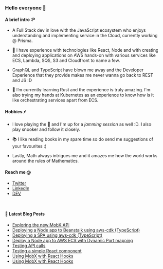 ### Hello everyone 👋

#### A brief intro :P

- A Full Stack dev in love with the JavaScript ecosystem who enjoys understanding and implementing service in the Cloud, currently working @ Prisma.

- 🔭 I have experience with technologies like React, Node and with creating and deploying applications on AWS hands-on with various services like ECS, Lambda, SQS, S3 and Cloudfront to name a few.

- GraphQL and TypeScript have blown me away and the Developer Experience that they provide makes me never wanna go back to REST and JS :D

- 🌱 I’m currently learning Rust and the experience is truly amazing. I'm also trying my hands at Kubernetes as an experience to know how is it like orchestrating services apart from ECS.

#### Hobbies ⚡

- I love playing the 🎸 and I'm up for a _jamming session_ as well :D. I also play snooker and follow it closely.

- 📚 I like reading books in my spare time so do send me suggestions of your favourites :)

- Lastly, Math always intrigues me and it amazes me how the world works around the rules of Mathematics.

#### Reach me @

- [Twitter](https://twitter.com/ryands1701)
- [LinkedIn](https://www.linkedin.com/in/ryan-dsouza-880522125/)
- [DEV](https://dev.to/ryands17)

<br/>

#### 📕 Latest Blog Posts

<!-- BLOG-POST-LIST:START -->
- [Exploring the new MobX API](https://dev.to/ryands17/exploring-the-new-mobx-api-34jp)
- [Deploying a Node app to Beanstalk using aws-cdk (TypeScript)](https://dev.to/ryands17/deploying-a-node-app-to-beanstalk-using-aws-cdk-typescript-3b8d)
- [Deploying a SPA using aws-cdk (TypeScript)](https://dev.to/ryands17/deploying-a-spa-using-aws-cdk-typescript-4ibf)
- [Deploy a Node app to AWS ECS with Dynamic Port mapping](https://dev.to/ryands17/deploy-a-node-app-to-aws-ecs-with-dynamic-port-mapping-38gd)
- [Testing API calls](https://dev.to/ryands17/testing-api-calls-88i)
- [Testing a simple React component](https://dev.to/ryands17/testing-a-simple-react-component-1d14)
- [Using MobX with React Hooks](https://dev.to/ryands17/using-mobx-with-react-hooks-part---2-8ac)
- [Using MobX with React Hooks](https://dev.to/ryands17/using-mobx-with-react-hooks-52h5)
<!-- BLOG-POST-LIST:END -->
